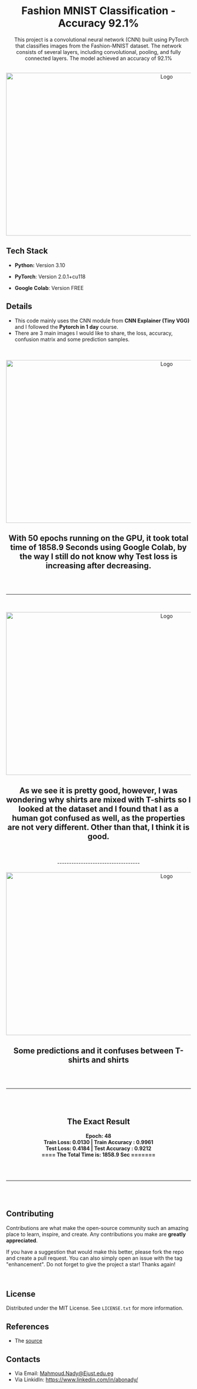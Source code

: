 <h1 align="center">Fashion MNIST Classification - Accuracy 92.1% </h1>
<div>
  <p align="center">
    This project is a convolutional neural network (CNN) built using PyTorch that classifies images from the Fashion-MNIST dataset. The network consists of several layers, including convolutional, pooling, and fully connected layers. The model achieved an accuracy of 92.1%
    <br/>
  </p>
</div>

<br/>
<div align="center">
  <a href="https://i.imgur.com/kjWVTBW.jpeg">
    <img src="https://i.imgur.com/kjWVTBW.jpeg" alt="Logo" width="860" height="444">
  </a>

<br/>
</div>

## Tech Stack

* **Python:** Version 3.10

* **PyTorch**: Version 2.0.1+cu118

* **Google Colab**: Version FREE


## Details

* This code mainly uses the CNN module from **CNN Explainer (Tiny VGG)** and I followed the **Pytorch in 1 day** course.
* There are 3 main images I would like to share, the loss, accuracy, confusion matrix and some prediction samples. 

<br/>
<br/>
<div align="center">
  <a href="https://i.imgur.com/BprYxHn.png">
    <img src="https://i.imgur.com/BprYxHn.png" alt="Logo" width="860" height="444">
  </a>
<br/>

## With 50 epochs running on the GPU, it took total time of 1858.9 Seconds using Google Colab, by the way I still do not know why Test loss is increasing after decreasing.


<br/>
<br/>

-----------------------------------
<br/>
<br/>

  <a href="https://i.imgur.com/VcwaBa6.png">
    <img src="https://i.imgur.com/VcwaBa6.png" alt="Logo" width="860" height="444">
  </a>
<br/>

## As we see it is pretty good, however, I was wondering why shirts are mixed with T-shirts so I looked at the dataset and I found that I as a human got confused as well, as the properties are not very different. Other than that, I think it is good.

<br/>
<br/>
-----------------------------------
<br/>
<br/>

  <a href="https://i.imgur.com/e0qtqws.png">
    <img src="https://i.imgur.com/e0qtqws.png" alt="Logo" width="860" height="444">
  </a>
<br/>

## Some predictions and it confuses between T-shirts and shirts

<br/>
<br/>

-----------------------------------
<br/>
<br/>

## The Exact Result
 **Epoch: 48** <br>
**Train Loss: 0.0130  | Train Accuracy : 0.9961**
<br>
**Test Loss: 0.4184  | Test Accuracy : 0.9212**
<br>
**==== The Total Time is: 1858.9 Sec  =======**

<br/>
<br/>

-----------------------------------
<br/>
<br/>
</div>


## Contributing
Contributions are what make the open-source community such an amazing place to learn, inspire, and create. Any contributions you make are **greatly appreciated**.

If you have a suggestion that would make this better, please fork the repo and create a pull request. You can also simply open an issue with the tag "enhancement".
Do not forget to give the project a star! Thanks again!

<br/>

## License

Distributed under the MIT License. See `LICENSE.txt` for more information.





## References

*  The [source](https://www.learnpytorch.io/?ref=mrdbourke.com)


## Contacts
* Via Email: Mahmoud.Nady@Ejust.edu.eg
* Via LinkidIn: https://www.linkedin.com/in/abonady/


